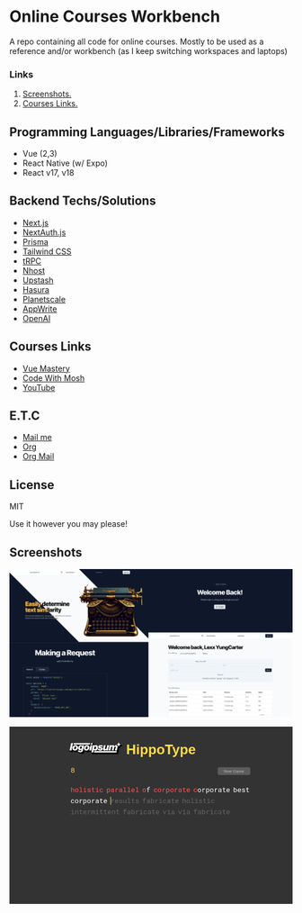 # Online Courses Workbench
A repo containing all code for online courses. Mostly to be used as a reference and/or workbench (as I keep switching workspaces and laptops)

### Links
1. [ Screenshots. ](#screenshots)
2. [ Courses Links. ](#courses-links)

## Programming Languages/Libraries/Frameworks
- Vue (2,3)
- React Native (w/ Expo)
- React v17, v18

## Backend Techs/Solutions
- [Next.js](https://nextjs.org)
- [NextAuth.js](https://next-auth.js.org)
- [Prisma](https://prisma.io)
- [Tailwind CSS](https://tailwindcss.com)
- [tRPC](https://trpc.io)
- [Nhost](https://nhost.io/)
- [Upstash](https://upstash.com/)
- [Hasura](https://hasura.io/)
- [Planetscale](https://planetscale.com/)
- [AppWrite](https://appwrite.io/)
- [OpenAI](https://platform.openai.com/account/api-keys)

## Courses Links
- [Vue Mastery](https://vuemastery.com)
- [Code With Mosh](https://codewithmosh.com)
- [YouTube](https://www.youtube.com)

## E.T.C
- [Mail me](mailto:lexxyungcarter@gmail.com)
- [Org](https://acelords.com)
- [Org Mail](mailto:info@acelords.com)

## License
MIT

Use it however you may please!

## Screenshots
![Screenshot Similarity-openai](next13-similarity-openai-yt/public/screenshot-0.png)

![Screenshot Typing Game](vanilla-js-typing-game/screenshot-2.png)

